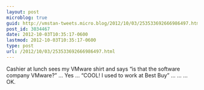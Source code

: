```yaml
---
layout: post
microblog: true
guid: http://vmstan-tweets.micro.blog/2012/10/03/253533692666986497.html
post_id: 3034467
date: 2012-10-03T10:35:17-0600
lastmod: 2012-10-03T10:35:17-0600
type: post
url: /2012/10/03/253533692666986497.html
---
```

Cashier at lunch sees my VMware shirt and says “is that the software company VMware?” … Yes … “COOL! I used to work at Best Buy” … … … OK.

